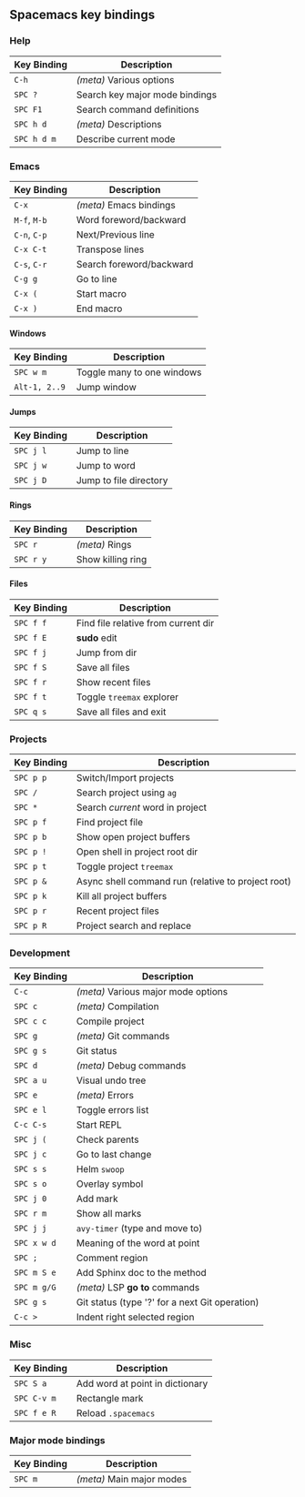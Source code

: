 ## Spacemacs key bindings

### Help

Key&nbsp;Binding   | Description
---------   | --------------
`C-h`       | _(meta)_ Various options
`SPC ?`     | Search key major mode bindings
`SPC F1`    | Search command definitions
`SPC h d`   | _(meta)_ Descriptions
`SPC h d m` | Describe current mode

### Emacs

Key&nbsp;Binding   | Description
---------   | --------------
`C-x`        | _(meta)_ Emacs bindings
`M-f`, `M-b` | Word foreword/backward
`C-n`, `C-p` | Next/Previous line
`C-x C-t`    | Transpose lines
`C-s`, `C-r` | Search foreword/backward
`C-g g`      | Go to line
`C-x (`      | Start macro
`C-x )`      | End macro

#### Windows

Key&nbsp;Binding   | Description
---------   | --------------
`SPC w m`   | Toggle many to one windows
`Alt-1, 2..9` | Jump window

#### Jumps

Key&nbsp;Binding   | Description
---------   | --------------
`SPC j l`   | Jump to line
`SPC j w`   | Jump to word
`SPC j D`   | Jump to file directory

#### Rings

Key&nbsp;Binding   | Description
---------   | --------------
`SPC r`     | _(meta)_ Rings
`SPC r y`   | Show killing ring

#### Files

Key&nbsp;Binding   | Description
---------   | --------------
`SPC f f`   | Find file relative from current dir
`SPC f E`   | **sudo** edit
`SPC f j`   | Jump from dir
`SPC f S`   | Save all files
`SPC f r`   | Show recent files
`SPC f t`   | Toggle `treemax` explorer
`SPC q s`   | Save all files and exit

### Projects

Key&nbsp;Binding   | Description
---------   | --------------
`SPC p p`   | Switch/Import projects
`SPC /`     | Search project using `ag`
`SPC *`     | Search _current_ word in project
`SPC p f`   | Find project file
`SPC p b`   | Show open project buffers
`SPC p !`   | Open shell in project root dir
`SPC p t`   | Toggle project `treemax`
`SPC p &`   | Async shell command run (relative to project root)
`SPC p k`   | Kill all project buffers
`SPC p r`   | Recent project files
`SPC p R`   | Project search and replace

### Development

Key&nbsp;Binding   | Description
---------   | --------------
`C-c`       | _(meta)_ Various major mode options
`SPC c`     | _(meta)_ Compilation
`SPC c c`   | Compile project
`SPC g`     | _(meta)_ Git commands
`SPC g s`   | Git status
`SPC d`     | _(meta)_ Debug commands
`SPC a u`   | Visual undo tree
`SPC e`     | _(meta)_ Errors
`SPC e l`   | Toggle errors list
`C-c C-s`   | Start REPL
`SPC j (`   | Check parents
`SPC j c`   | Go to last change
`SPC s s`   | Helm `swoop`
`SPC s o`   | Overlay symbol
`SPC j 0`   | Add mark
`SPC r m`   | Show all marks
`SPC j j`   | `avy-timer` (type and move to)
`SPC x w d` | Meaning of the word at point
`SPC ;`     | Comment region
`SPC m S e` | Add Sphinx doc to the method
`SPC m g/G` | _(meta)_ LSP **go to** commands
`SPC g s`   | Git status (type '?' for a next Git operation)
`C-c >`     | Indent right selected region

### Misc

Key&nbsp;Binding   | Description
---------   | --------------
`SPC S a`   | Add word at point in dictionary
`SPC C-v m` | Rectangle mark
`SPC f e R` | Reload `.spacemacs`

### Major mode bindings

Key&nbsp;Binding   | Description
---------   | --------------
`SPC m`   | _(meta)_ Main major modes
